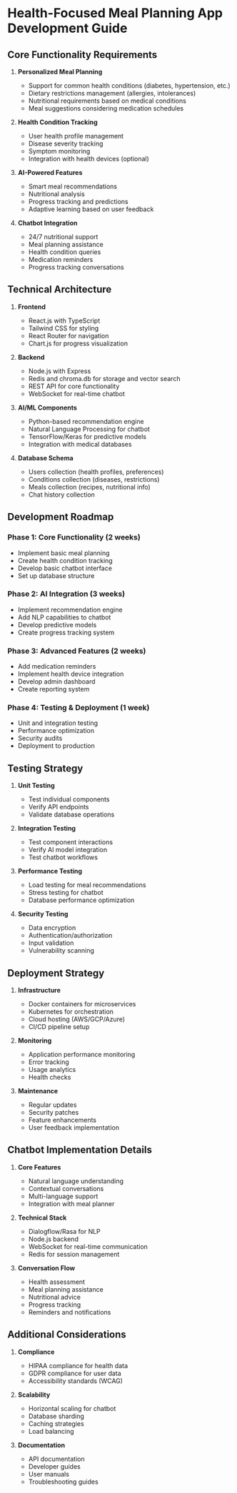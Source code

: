 # Health-Focused Meal Planning App Development Guide

## Core Functionality Requirements
1. **Personalized Meal Planning**
   - Support for common health conditions (diabetes, hypertension, etc.)
   - Dietary restrictions management (allergies, intolerances)
   - Nutritional requirements based on medical conditions
   - Meal suggestions considering medication schedules

2. **Health Condition Tracking**
   - User health profile management
   - Disease severity tracking
   - Symptom monitoring
   - Integration with health devices (optional)

3. **AI-Powered Features**
   - Smart meal recommendations
   - Nutritional analysis
   - Progress tracking and predictions
   - Adaptive learning based on user feedback

4. **Chatbot Integration**
   - 24/7 nutritional support
   - Meal planning assistance
   - Health condition queries
   - Medication reminders
   - Progress tracking conversations

## Technical Architecture
1. **Frontend**
   - React.js with TypeScript
   - Tailwind CSS for styling
   - React Router for navigation
   - Chart.js for progress visualization

2. **Backend**
   - Node.js with Express
   - Redis and chroma.db for storage and vector search
   - REST API for core functionality
   - WebSocket for real-time chatbot

3. **AI/ML Components**
   - Python-based recommendation engine
   - Natural Language Processing for chatbot
   - TensorFlow/Keras for predictive models
   - Integration with medical databases

4. **Database Schema**
   - Users collection (health profiles, preferences)
   - Conditions collection (diseases, restrictions)
   - Meals collection (recipes, nutritional info)
   - Chat history collection

## Development Roadmap

### Phase 1: Core Functionality (2 weeks)
- Implement basic meal planning
- Create health condition tracking
- Develop basic chatbot interface
- Set up database structure

### Phase 2: AI Integration (3 weeks)
- Implement recommendation engine
- Add NLP capabilities to chatbot
- Develop predictive models
- Create progress tracking system

### Phase 3: Advanced Features (2 weeks)
- Add medication reminders
- Implement health device integration
- Develop admin dashboard
- Create reporting system

### Phase 4: Testing & Deployment (1 week)
- Unit and integration testing
- Performance optimization
- Security audits
- Deployment to production

## Testing Strategy
1. **Unit Testing**
   - Test individual components
   - Verify API endpoints
   - Validate database operations

2. **Integration Testing**
   - Test component interactions
   - Verify AI model integration
   - Test chatbot workflows

3. **Performance Testing**
   - Load testing for meal recommendations
   - Stress testing for chatbot
   - Database performance optimization

4. **Security Testing**
   - Data encryption
   - Authentication/authorization
   - Input validation
   - Vulnerability scanning

## Deployment Strategy
1. **Infrastructure**
   - Docker containers for microservices
   - Kubernetes for orchestration
   - Cloud hosting (AWS/GCP/Azure)
   - CI/CD pipeline setup

2. **Monitoring**
   - Application performance monitoring
   - Error tracking
   - Usage analytics
   - Health checks

3. **Maintenance**
   - Regular updates
   - Security patches
   - Feature enhancements
   - User feedback implementation

## Chatbot Implementation Details
1. **Core Features**
   - Natural language understanding
   - Contextual conversations
   - Multi-language support
   - Integration with meal planner

2. **Technical Stack**
   - Dialogflow/Rasa for NLP
   - Node.js backend
   - WebSocket for real-time communication
   - Redis for session management

3. **Conversation Flow**
   - Health assessment
   - Meal planning assistance
   - Nutritional advice
   - Progress tracking
   - Reminders and notifications

## Additional Considerations
1. **Compliance**
   - HIPAA compliance for health data
   - GDPR compliance for user data
   - Accessibility standards (WCAG)

2. **Scalability**
   - Horizontal scaling for chatbot
   - Database sharding
   - Caching strategies
   - Load balancing

3. **Documentation**
   - API documentation
   - Developer guides
   - User manuals
   - Troubleshooting guides
